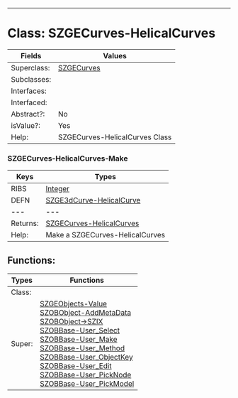 ---------

# Class:	SZGECurves-HelicalCurves

| Fields | Values |
| --------- | --------- |
| Superclass: | [SZGECurves](SZGECurves.html) |
| Subclasses: |  |
| Interfaces: |  |
| Interfaced: |  |
| Abstract?: | No |
| isValue?: | Yes |
| Help: | SZGECurves-HelicalCurves Class |

### SZGECurves-HelicalCurves-Make

| Keys | Types |
| --------- | --------- |
| RIBS | [Integer](Integer.html) |
| DEFN | [SZGE3dCurve-HelicalCurve](SZGE3dCurve-HelicalCurve.html) |
| **---** | **---** |
| Returns: | [SZGECurves-HelicalCurves](SZGECurves-HelicalCurves.html) |
| Help: | Make a SZGECurves-HelicalCurves |


## Functions:

| Types | Functions |
| --------- | --------- |
| Class: |  |
| Super: | [SZGEObjects-Value](SZGEObjects.html) <br> [SZOBObject-AddMetaData](SZOBObject.html) <br> [SZOBObject->SZIX](SZOBObject.html) <br> [SZOBBase-User_Select](SZOBBase.html) <br> [SZOBBase-User_Make](SZOBBase.html) <br> [SZOBBase-User_Method](SZOBBase.html) <br> [SZOBBase-User_ObjectKey](SZOBBase.html) <br> [SZOBBase-User_Edit](SZOBBase.html) <br> [SZOBBase-User_PickNode](SZOBBase.html) <br> [SZOBBase-User_PickModel](SZOBBase.html) |


